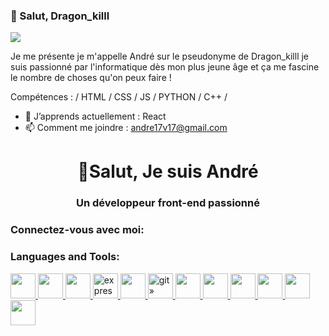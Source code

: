 ### 👋 Salut, Dragon_killl
![](https://media1.giphy.com/media/iIqmM5tTjmpOB9mpbn/giphy.gif?cid=ecf05e478j5zfpyk7ud6qc7csg69hli5ojcvsi3n50v1e5ml&rid=giphy.gif&ct=g)

Je me présente je m'appelle André sur le pseudonyme de Dragon_killl je suis passionné par l'informatique dès mon plus jeune âge et ça me fascine le nombre de choses qu'on peux faire !

Compétences : / HTML / CSS / JS / PYTHON / C++ /

- 🌱 J’apprends actuellement : React  
- 📫 Comment me joindre : andre17v17@gmail.com 




<h1 align="center">👋Salut, Je suis André</h1>
<h3 align="center">Un développeur front-end passionné</h3>

<h3 align="left">Connectez-vous avec moi:</h3>
<p align="left">


</p><h3 align="left">Languages and Tools:</h3>
<p align="left"> <a href="https://bulma.io/ » target="_blank » rel="noreferrer"> <img src="https://raw.githubusercontent.com/gilbarbara/logos/804dc257b59e144eaca5bc6ffd16949752c6f789/logos/bulma.svg » alt="bulma » width="40 » height="40"/> </a><a href="https://www.w3schools.com/cpp/ » target="_blank » rel="noreferrer"> <img src="https://raw.githubusercontent.com/devicons/devicon/master/icons/cplusplus/cplusplus-original.svg » alt= » cplusplus » width="40 » height="40"/> </a><a href="https://www.w3schools.com/css/ » target="_blank » rel="noreferrer"> <img src="https://raw.githubusercontent.com/devicons/devicon/master/icons/css3/css3-original-wordmark.svg » alt="css3 » width="40 » height="40"/> </a><a href="https://expressjs.com » target="_blank » rel="noreferrer"> <img src= » https://raw.githubusercontent.com/devicons/devicon/master/icons/express/express-original-wordmark.svg » alt="express » width="40 » height="40"/> </a><a href="https://www.figma.com/ » target="_blank » rel="noreferrer"> <img src="https://www.vectorlogo.zone/logos/figma/figma-icon.svg » alt="figma » width="40 » height="40"/> </a><a href="https://git-scm.com/ » target="_blank » rel="noreferrer"> <img src= » https://www.vectorlogo.zone/logos/git-scm/git-scm-icon.svg » alt="git » width="40 » height="40"/> </a><a href="https://www.w3.org/html/ » target="_blank » rel="noreferrer"> <img src="https://raw.githubusercontent.com/devicons/devicon/master/icons/html5/html5-original-wordmark.svg » alt="html5 » width="40 » height="40"/> </a><a href="https://www.adobe.com/in/products/illustrator.html » target="_blank » rel="noreferrer"> <img src="https://www.vectorlogo.zone/logos/adobe_illustrator/adobe_illustrator-icon.svg » alt="illustrator » width="40 » height="40"/> </a><a href="https://developer.mozilla.org/en-US/docs/Web/JavaScript » target="_blank » rel="noreferrer"> <img src="https://raw.githubusercontent.com/devicons/devicon/master/icons/javascript/javascript-original.svg » alt="javascript » width="40 » height="40"/> </a><a href="https://nodejs.org » target="_blank » rel= « noreferrer"> <img src="https://raw.githubusercontent.com/devicons/devicon/master/icons/nodejs/nodejs-original-wordmark.svg » alt="nodejs » width="40 » height="40"/> </a><a href="https://www.python.org » target="_blank » rel="noreferrer"> <img src="https://raw.githubusercontent.com/devicons/devicon/master/icons/python/python-original.svg » alt="python » width="40 » height="40"/> </a><a href="https://reactjs.org/ » target="_blank » rel= » noreferrer"> <img src="https://raw.githubusercontent.com/devicons/devicon/master/icons/react/react-original-wordmark.svg » alt="react » width="40 » height="40"/></a></p>
